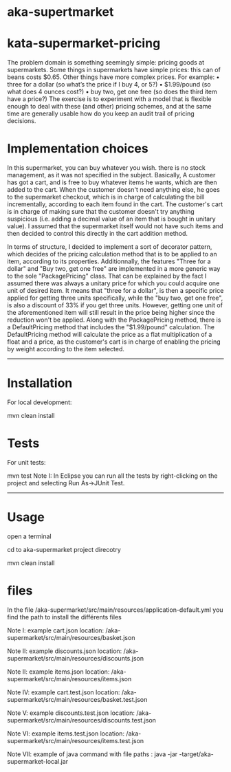 # aka-supertmarket

# kata-supermarket-pricing
The problem domain is something seemingly simple: pricing goods at supermarkets.
Some things in supermarkets have simple prices: this can of beans costs $0.65. Other things have more complex prices. For example:
• three for a dollar (so what’s the price if I buy 4, or 5?)
• $1.99/pound (so what does 4 ounces cost?)
• buy two, get one free (so does the third item have a price?)
The exercise is to experiment with a model that is flexible enough to deal with these (and other) pricing schemes, and at the same time are generally usable how do you keep an audit trail of pricing decisions.

# Implementation choices
In this supermarket, you can buy whatever you wish. there is no stock management, as it was not specified in the subject.
Basically, A customer has got a cart, and is free to buy whatever items he wants, which are then added to the cart. When the customer doesn't need anything else, he goes to the supermarket checkout, which is in charge of calculating the bill incrementally, according to each item found in the cart. The customer's cart is in charge of making sure that the customer doesn't try anything suspicious (i.e. adding a decimal value of an item that is bought in unitary value). I assumed that the supermarket itself would not have such items and then decided to control this directly in the cart addition method.

In terms of structure, I decided to implement a sort of decorator pattern, which decides of the pricing calculation method that is to be applied to an item, according to its properties. Additionnally, the features "Three for a dollar" and "Buy two, get one free" are implemented in a more generic way to the sole "PackagePricing" class. That can be explained by the fact I assumed there was always a unitary price for which you could acquire one unit of desired item. It means that "three for a dollar", is then a specific price applied for getting three units specifically, while the "buy two, get one free", is also a discount of 33% if you get three units. However, getting one unit of the aforementioned item will still result in the price being higher since the reduction won't be applied. Along with the PackagePricing method, there is a DefaultPricing method that includes the "$1.99/pound" calculation. The DefaultPricing method will calculate the price as a flat multiplication of a float and a price, as the customer's cart is in charge of enabling the pricing by weight according to the item selected.

------------------------------------------------------------------------------------------------
# Installation
For local development:

mvn clean install

# Tests
For unit tests:

mvn test
Note I: In Eclipse you can run all the tests by right-clicking on the project and selecting Run As->JUnit Test.

------------------------------------------------------------------------------------------------

# Usage
open a terminal

cd to aka-supermarket project direcotry

mvn clean install

# files
In the file /aka-supermarket/src/main/resources/application-default.yml you find the path to install the différents files

Note I: example cart.json location: /aka-supermarket/src/main/resources/basket.json

Note II: example discounts.json location: /aka-supermarket/src/main/resources/discounts.json

Note II: example items.json location: /aka-supermarket/src/main/resources/items.json

Note IV: example cart.test.json location: /aka-supermarket/src/main/resources/basket.test.json

Note V: example discounts.test.json location: /aka-supermarket/src/main/resources/discounts.test.json

Note VI: example items.test.json location: /aka-supermarket/src/main/resources/items.test.json

Note VII: example of java command with file paths : java -jar -target/aka-supermarket-local.jar
